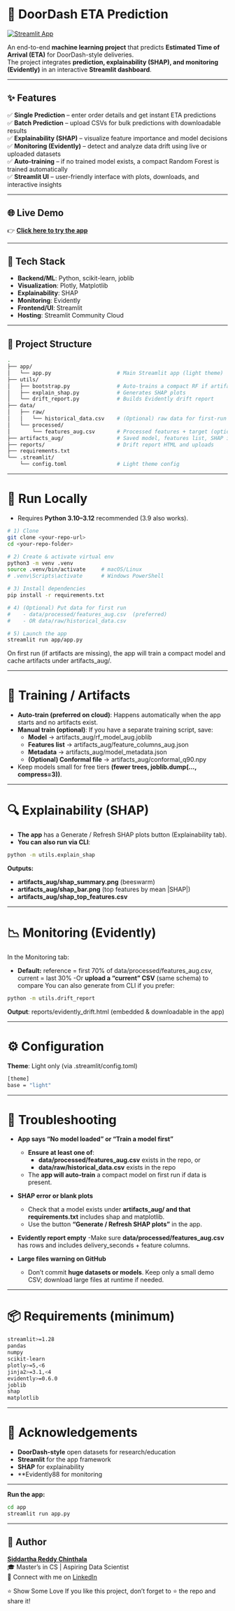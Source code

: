 # 🚀 DoorDash ETA Prediction

[![Streamlit App](https://img.shields.io/badge/Streamlit-Live%20Demo-brightgreen)](https://doordash-eta-prediction-hox7vaedsb6tumugrgx38e.streamlit.app)

An end-to-end **machine learning project** that predicts **Estimated Time of Arrival (ETA)** for DoorDash-style deliveries.  
The project integrates **prediction, explainability (SHAP), and monitoring (Evidently)** in an interactive **Streamlit dashboard**.

---

## ✨ Features

✅ **Single Prediction** – enter order details and get instant ETA predictions  
✅ **Batch Prediction** – upload CSVs for bulk predictions with downloadable results  
✅ **Explainability (SHAP)** – visualize feature importance and model decisions  
✅ **Monitoring (Evidently)** – detect and analyze data drift using live or uploaded datasets  
✅ **Auto-training** – if no trained model exists, a compact Random Forest is trained automatically  
✅ **Streamlit UI** – user-friendly interface with plots, downloads, and interactive insights  

---

## 🌐 Live Demo

👉 [**Click here to try the app**](https://doordash-eta-prediction-hox7vaedsb6tumugrgx38e.streamlit.app)

---

## 🧱 Tech Stack

- **Backend/ML**: Python, scikit-learn, joblib  
- **Visualization**: Plotly, Matplotlib  
- **Explainability**: SHAP  
- **Monitoring**: Evidently  
- **Frontend/UI**: Streamlit  
- **Hosting**: Streamlit Community Cloud  

---

## 📂 Project Structure

```bash
.
├── app/
│   └── app.py                     # Main Streamlit app (light theme)
├── utils/
│   ├── bootstrap.py               # Auto-trains a compact RF if artifacts are missing
│   ├── explain_shap.py            # Generates SHAP plots
│   └── drift_report.py            # Builds Evidently drift report
├── data/
│   ├── raw/
│   │   └── historical_data.csv    # (Optional) raw data for first-run training
│   └── processed/
│       └── features_aug.csv       # Processed features + target (optional but recommended)
├── artifacts_aug/                 # Saved model, features list, SHAP images, metadata
├── reports/                       # Drift report HTML and uploads
├── requirements.txt
└── .streamlit/
    └── config.toml                # Light theme config
```
---

# 🧪 Run Locally
- Requires **Python 3.10–3.12** recommended (3.9 also works).

```bash
# 1) Clone
git clone <your-repo-url>
cd <your-repo-folder>

# 2) Create & activate virtual env
python3 -m venv .venv
source .venv/bin/activate     # macOS/Linux
# .venv\Scripts\activate      # Windows PowerShell

# 3) Install dependencies
pip install -r requirements.txt

# 4) (Optional) Put data for first run
#    - data/processed/features_aug.csv  (preferred)
#    - OR data/raw/historical_data.csv

# 5) Launch the app
streamlit run app/app.py
```
On first run (if artifacts are missing), the app will train a compact model and cache artifacts under artifacts_aug/.

---
# 🧠 Training / Artifacts
- **Auto-train (preferred on cloud)**: Happens automatically when the app starts and no artifacts exist.
- **Manual train (optional)**: If you have a separate training script, save:
  - **Model** → artifacts_aug/rf_model_aug.joblib
  - **Features list** → artifacts_aug/feature_columns_aug.json
  - **Metadata** → artifacts_aug/model_metadata.json
  - **(Optional) Conformal file** → artifacts_aug/conformal_q90.npy
- Keep models small for free tiers **(fewer trees, joblib.dump(..., compress=3))**.

---

# 🔍 Explainability (SHAP)
- **The app** has a Generate / Refresh SHAP plots button (Explainability tab).
- **You can also run via CLI**:
```bash
python -m utils.explain_shap
```
**Outputs:**
- **artifacts_aug/shap_summary.png** (beeswarm)
- **artifacts_aug/shap_bar.png** (top features by mean |SHAP|)
- **artifacts_aug/shap_top_features.csv**

---

# 📉 Monitoring (Evidently)
In the Monitoring tab:
- **Default:** reference = first 70% of data/processed/features_aug.csv, current = last 30%
-Or **upload a “current” CSV** (same schema) to compare
You can also generate from CLI if you prefer:
```bash
python -m utils.drift_report
```
**Output**: reports/evidently_drift.html (embedded & downloadable in the app)

---

# ⚙️ Configuration

**Theme**: Light only (via .streamlit/config.toml)

```bash
[theme]
base = "light"
```

---

# 🧯 Troubleshooting

- **App says “No model loaded” or “Train a model first”**
  - **Ensure at least one of**:
	  - **data/processed/features_aug.csv** exists in the repo, or
    - **data/raw/historical_data.csv** exists in the repo
  - The **app will auto-train** a compact model on first run if data is present.

- **SHAP error or blank plots**
  - Check that a model exists under **artifacts_aug/ and that requirements.txt** includes shap and matplotlib.
  - Use the button **“Generate / Refresh SHAP plots”** in the app.

- **Evidently report empty**
  -Make sure **data/processed/features_aug.csv** has rows and includes delivery_seconds + feature columns.

- **Large files warning on GitHub**
  - Don’t commit **huge datasets or models**. Keep only a small demo CSV; download large files at runtime if needed.


---

# 📦 Requirements (minimum)
```bash
streamlit>=1.28
pandas
numpy
scikit-learn
plotly>=5,<6
jinja2>=3.1,<4
evidently>=0.6.0
joblib
shap
matplotlib
```
---

# 🙌 Acknowledgements
  - **DoorDash-style** open datasets for research/education
  - **Streamlit** for the app framework
  - **SHAP** for explainability
  - **Evidently88 for monitoring
---
**Run the app:**

```bash
cd app
streamlit run app.py
```
---

## 👤 Author

**[Siddartha Reddy Chinthala](https://www.linkedin.com/in/siddarthareddy9)**  
🎓 Master’s in CS | Aspiring Data Scientist  
🔗 Connect with me on [LinkedIn](https://www.linkedin.com/in/siddarthareddy9)

⭐️ Show Some Love
If you like this project, don’t forget to ⭐️ the repo and share it!

